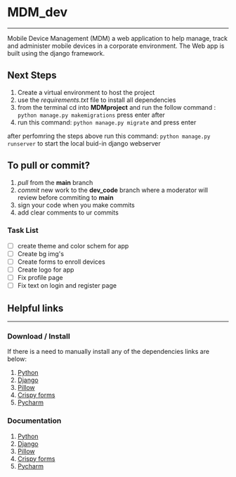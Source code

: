 # MDM_dev
---
Mobile Device Management (MDM)
a web application to help manage, track and administer mobile devices in a corporate environment.
The Web app is built using  the django framework.

## Next Steps
1. Create a virtual environment to host the project
2. use the *requirements.txt* file to install all dependencies
3. from the terminal cd into **MDMproject** and run the follow command : `python manage.py makemigrations` press enter after
4. run this command: `python manage.py migrate` and press enter

after perfomring the steps above run this command: `python manage.py runserver` to start the local buid-in django webserver

## To pull or commit?
1. *pull* from the **main** branch
2. *commit* new work to the **dev_code** branch where a moderator will review before commiting to **main**
3. sign your code when you make commits
4. add clear comments to ur commits 

### Task List
- [ ] create theme and color schem for app
- [ ] Create bg img's
- [ ] Create forms to enroll devices
- [ ] Create logo for app
- [ ] Fix profile page
- [ ] Fix text on login and register page 

## Helpful links
---
### Download / Install 
If there is a need to manually install any of the dependencies links are below:
1. [Python](https://www.python.org/)
2. [Django](https://www.djangoproject.com/download/)
3. [Pillow](https://pypi.org/project/Pillow/)
4. [Crispy forms](https://django-crispy-forms.readthedocs.io/en/latest/install.html)
5. [Pycharm](https://www.jetbrains.com/pycharm/download/#section=windows)

### Documentation
1. [Python](https://docs.python.org/3/)
2. [Django](https://docs.djangoproject.com/en/3.2/)
3. [Pillow](https://pillow.readthedocs.io/en/stable/?badge=latest)
4. [Crispy forms](https://django-crispy-forms.readthedocs.io/en/latest/)
5. [Pycharm](https://www.jetbrains.com/help/pycharm/quick-start-guide.html)